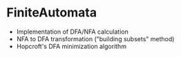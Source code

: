 # FiniteAutomata
* Implementation of DFA/NFA calculation
* NFA to DFA transformation ("building subsets" method)
* Hopcroft's DFA minimization algorithm
